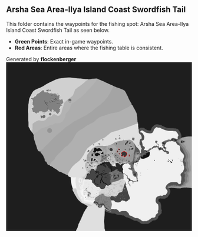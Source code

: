 ## Arsha Sea Area-Ilya Island Coast Swordfish Tail
This folder contains the waypoints for the fishing spot: Arsha Sea Area-Ilya Island Coast Swordfish Tail as seen below.

- **Green Points**: Exact in-game waypoints.
- **Red Areas**: Entire areas where the fishing table is consistent.

Generated by **flockenberger**
![Arsha Sea Area-Ilya Island Coast Swordfish Tail](./Preview.png?raw=true "Arsha Sea Area-Ilya Island Coast Swordfish Tail")